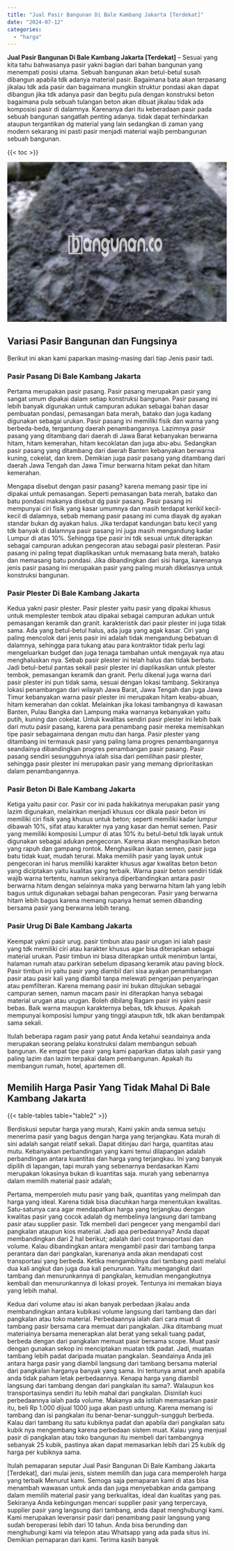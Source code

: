 ```yaml
---
title: "Jual Pasir Bangunan Di Bale Kambang Jakarta [Terdekat]"
date: "2024-07-12"
categories: 
  - "harga"
---
```


**Jual Pasir Bangunan Di Bale Kambang Jakarta \[Terdekat\]** – Sesuai yang kita tahu bahwasanya pasir yakni bagian dari bahan bangunan yang menempati posisi utama. Sebuah bangunan akan betul-betul susah dibangun apabila tdk adanya material pasir. Bagaimana bata akan terpasang jikalau tdk ada pasir dan bagaimana mungkin struktur pondasi akan dapat dibangun jika tdk adanya pasir dan begitu pula dengan konstruksi beton bagaimana pula sebuah tulangan beton akan dibuat jikalau tidak ada komposisi pasir di dalamnya. Karenanya dari itu keberadaan pasir pada sebuah bangunan sangatlah penting adanya. tidak dapat terhindarkan ataupun tergantikan dg material yang lain sedangkan di zaman yang modern sekarang ini pasti pasir menjadi material wajib pembangunan sebuah bangunan.

{{< toc >}}

![Jual Pasir Bangunan Di Bale Kambang Jakarta [Terdekat]](/images/jual-pasir-bangunan-16.png)

## Variasi Pasir Bangunan dan Fungsinya

Berikut ini akan kami paparkan masing-masing dari tiap Jenis pasir tadi.

### Pasir Pasang Di Bale Kambang Jakarta

Pertama merupakan pasir pasang. Pasir pasang merupakan pasir yang sangat umum dipakai dalam setiap konstruksi bangunan. Pasir pasang ini lebih banyak digunakan untuk campuran adukan sebagai bahan dasar pembuatan pondasi, pemasangan bata merah, batako dan juga kadang digunakan sebagai urukan. Pasir pasang ini memiliki fisik dan warna yang berbeda-beda, tergantung daerah penambangannya. Lazimnya pasir pasang yang ditambang dari daerah di Jawa Barat kebanyakan berwarna hitam, hitam kemerahan, hitam kecoklatan dan juga abu-abu. Sedangkan pasir pasang yang ditambang dari daerah Banten kebanyakan berwarna kuning, cokelat, dan krem. Demikian juga pasir pasang yang ditambang dari daerah Jawa Tengah dan Jawa Timur berwarna hitam pekat dan hitam kemerahan.

Mengapa disebut dengan pasir pasang? karena memang pasir tipe ini dipakai untuk pemasangan. Seperti pemasangan bata merah, batako dan batu pondasi makanya disebut dg pasir pasang. Pasir pasang ini mempunyai ciri fisik yang kasar umumnya dan masih terdapat kerikil kecil-kecil di dalamnya, sebab memang pasir pasang ini cuma diayak dg ayakan standar bukan dg ayakan halus. Jika terdapat kandungan batu kecil yang tdk banyak di dalamnya pasir pasang ini juga masih mengandung kadar Lumpur di atas 10%. Sehingga tipe pasir ini tdk sesuai untuk diterapkan sebagai campuran adukan pengecoran atau sebagai pasir plesteran. Pasir pasang ini paling tepat diaplikasikan untuk memasang bata merah, batako dan memasang batu pondasi. Jika dibandingkan dari sisi harga, karenanya jenis pasir pasang ini merupakan pasir yang paling murah dikelasnya untuk konstruksi bangunan.

### Pasir Plester Di Bale Kambang Jakarta

Kedua yakni pasir plester. Pasir plester yaitu pasir yang dipakai khusus untuk memplester tembok atau dipakai sebagai campuran adukan untuk pemasangan keramik dan granit. karakteristik dari pasir plester ini juga tidak sama. Ada yang betul-betul halus, ada juga yang agak kasar. Ciri yang paling mencolok dari jenis pasir ini adalah tidak mengandung bebatuan di dalamnya, sehingga para tukang atau para kontraktor tidak perlu lagi mengeluarkan budget dan juga tenaga tambahan untuk mengayak nya atau menghaluskan nya. Sebab pasir plester ini telah halus dan tidak berbatu. Jadi betul-betul pantas sekali pasir plester ini diaplikasikan untuk plester tembok, pemasangan keramik dan granit. Perlu dikenal juga warna dari pasir plester ini pun tidak sama, sesuai dengan lokasi tambang. Sekiranya lokasi penambangan dari wilayah Jawa Barat, Jawa Tengah dan juga Jawa Timur kebanyakan warna pasir plester ini merupakan hitam keabu-abuan, hitam kemerahan dan coklat. Melainkan jika lokasi tambangnya di kawasan Banten, Pulau Bangka dan Lampung maka warnanya kebanyakan yaitu putih, kuning dan cokelat. Untuk kwalitas sendiri pasir plester ini lebih baik dari mutu pasir pasang, karena para penambang pasir mereka memisahkan tipe pasir sebagaimana dengan mutu dan harga. Pasir plester yang ditambang ini termasuk pasir yang paling lama progres penambangannya seandainya dibandingkan progres penambangan pasir pasang. Pasir pasang sendiri sesungguhnya ialah sisa dari pemilihan pasir plester, sehingga pasir plester ini merupakan pasir yang memang diprioritaskan dalam penambangannya.

### Pasir Beton Di Bale Kambang Jakarta

Ketiga yaitu pasir cor. Pasir cor ini pada hakikatnya merupakan pasir yang lazim digunakan, melainkan menjadi khusus cor dikala pasir beton ini memiliki ciri fisik yang khusus untuk beton; seperti memiliki kadar lumpur dibawah 10%, sifat atau karakter nya yang kasar dan hemat semen. Pasir yang memiliki komposisi Lumpur di atas 10% itu betul-betul tdk layak untuk digunakan sebagai adukan pengecoran. Karena akan menghasilkan beton yang rapuh dan gampang rontok. Menghasilkan ikatan semen, pasir juga batu tidak kuat, mudah terurai. Maka memilih pasir yang layak untuk pengecoran ini harus memiliki karakter khusus agar kwalitas beton beton yang diciptakan yaitu kualitas yang terbaik. Warna pasir beton sendiri tidak wajib warna tertentu, namun sekiranya diperbandingkan antara pasir berwarna hitam dengan selainnya maka yang berwarna hitam lah yang lebih bagus untuk digunakan sebagai bahan pengecoran. Pasir yang berwarna hitam lebih bagus karena memang rupanya hemat semen dibanding bersama pasir yang berwarna lebih terang.

### Pasir Urug Di Bale Kambang Jakarta

Keempat yakni pasir urug. pasir timbun atau pasir urugan ini ialah pasir yang tdk memiliki ciri atau karakter khusus agar bisa diterapkan sebagai material urukan. Pasir timbun ini biasa diterapkan untuk menimbun lantai, halaman rumah atau parkiran sebelum dipasang keramik atau paving block. Pasir timbun ini yaitu pasir yang diambil dari sisa ayakan penambangan pasir atau pasir kali yang diambil tanpa melewati pengerjaan penyaringan atau pemfilteran. Karena memang pasir ini bukan ditujukan sebagai campuran semen, namun macam pasir ini diterapkan hanya sebagai material urugan atau urugan. Boleh dibilang Ragam pasir ini yakni pasir bebas. Baik warna maupun karakternya bebas, tdk khusus. Apakah mempunyai komposisi lumpur yang tinggi ataupun tdk, tdk akan berdampak sama sekali.

Itulah beberapa ragam pasir yang patut Anda ketahui seandainya anda merupakan seorang pelaku konstruksi dalam membangun sebuah bangunan. Ke empat tipe pasir yang kami paparkan diatas ialah pasir yang paling lazim dan lazim terpakai dalam pembangunan. Apakah itu membangun rumah, hotel, apartemen dll.

## Memilih Harga Pasir Yang Tidak Mahal Di Bale Kambang Jakarta

{{< table-tables table="table2" >}}

Berdiskusi seputar harga yang murah, Kami yakin anda semua setuju menerima pasir yang bagus dengan harga yang terjangkau. Kata murah di sini adalah sangat relatif sekali. Dapat ditinjau dari harga, quantitas atau mutu. Kebanyakan perbandingan yang kami temui dilapangan adalah perbandingan antara kuantitas dan harga yang terjangkau. Ini yang banyak dipilih di lapangan, tapi murah yang sebenarnya berdasarkan Kami merupakan lokasinya bukan di kuantitas saja. murah yang sebenarnya dalam memilih material pasir adalah;

Pertama, memperoleh mutu pasir yang baik, quantitas yang melimpah dan harga yang ideal. Karena tidak bisa diacuhkan harga menentukan kwalitas. Satu-satunya cara agar mendapatkan harga yang terjangkau dengan kwalitas pasir yang cocok adalah dg membelinya langsung dari tambang pasir atau supplier pasir. Tdk membeli dari pengecer yang mengambil dari pangkalan ataupun kios material. Jadi apa perbedaannya? Anda dapat membandingkan dari 2 hal berikut; adalah dari cost transportasi dan volume. Kalau dibandingkan antara mengambil pasir dari tambang tanpa perantara dan dari pangkalan, karenanya anda akan mendapati cost transportasi yang berbeda. Ketika mengambilnya dari tambang pasti melalui dua kali angkut dan juga dua kali penurunan. Yaitu mengangkut dari tambang dan menurunkannya di pangkalan, kemudian mengangkutnya kembali dan menurunkannya di lokasi proyek. Tentunya ini memakan biaya yang lebih mahal.

Kedua dari volume atau isi akan banyak perbedaan jikalau anda membandingkan antara kubikasi volume langsung dari tambang dan dari pangkalan atau toko material. Perbedaannya ialah dari cara muat di tambang pasir bersama cara memuat dari pangkalan. Jika ditambang muat materialnya bersama menerapkan alat berat yang sekali tuang padat, berbeda dengan dari pangkalan memuat pasir bersama scope. Muat pasir dengan gunakan sekop ini menciptakan muatan tdk padat. Jadi, muatan tambang lebih padat daripada muatan pangkalan. Seandainya Anda jeli antara harga pasir yang diambil langsung dari tambang bersama material dari pangkalan harganya banyak yang sama. Ini tentunya amat aneh apabila anda tidak paham letak perbedaannya. Kenapa harga yang diambil langsung dari tambang dengan dari pangkalan itu sama?. Walaupun kos transportasinya sendiri itu lebih mahal dari pangkalan. Disinilah kuci perbedaannya ialah pada volume. Makanya ada istilah memasarkan pasir itu, beli Rp 1.000 dijual 1000 juga akan pasti untung. Karena memang isi tambang dan isi pangkalan itu benar-benar-sungguh-sungguh berbeda. Kalau dari tambang itu satu kubiknya padat dan apabila dari pangkalan satu kubik nya mengembang karena perbedaan sistem muat. Kalau yang menjual pasir di pangkalan atau toko bangunan itu membeli dari tambangnya sebanyak 25 kubik, pastinya akan dapat memasarkan lebih dari 25 kubik dg harga per kubiknya sama.

Itulah pemaparan seputar Jual Pasir Bangunan Di Bale Kambang Jakarta \[Terdekat\], dari mulai jenis, sistem memilih dan juga cara memperoleh harga yang terbaik Menurut kami. Semoga saja pemaparan kami di atas bisa menambah wawasan untuk anda dan juga menyebabkan anda gampang dalam memilih material pasir yang berkualitas, ideal dan kualitas yang pas. Sekiranya Anda kebingungan mencari supplier pasir yang terpercaya, supplier pasir yang langsung dari tambang, anda dapat menghubungi kami. Kami merupakan leveransir pasir dari penambang pasir langsung yang sudah beroperasi lebih dari 10 tahun. Anda bisa berunding dan menghubungi kami via telepon atau Whatsapp yang ada pada situs ini. Demikian pemaparan dari kami. Terima kasih banyak
